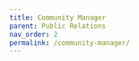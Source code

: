 ```yaml
---
title: Community Manager
parent: Public Relations
nav_order: 2
permalink: /community-manager/
---
```

